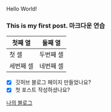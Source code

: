 Hello World!

### This is my first post. 마크다운 연습

첫째 열 | 둘째 열
----- | -------
첫 셀 | 두번째 셀
세번째 셀 | 네번째 셀

- [x] 깃허브 블로그 페이지 만들었나요?
- [x] 첫 포스트 작성하셨나요?

[나의 블로그](http://blog.naver.com/gslim70)
